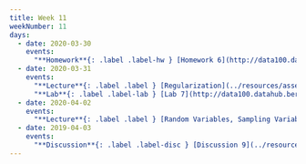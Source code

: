 ```yaml
---
title: Week 11
weekNumber: 11
days:
  - date: 2020-03-30
    events:
      "**Homework**{: .label .label-hw } [Homework 6](http://data100.datahub.berkeley.edu/hub/user-redirect/git-sync?repo=https://github.com/DS-100/sp20&subPath=hw/hw6/) (due Apr. 6)":
  - date: 2020-03-31
    events:
      "**Lecture**{: .label .label } [Regularization](../resources/assets/lectures/lec19/Regularization.html) ([slides](https://drive.google.com/open?id=15zj-u3QaQTQnDhtmGgp80OAm8-k_8HIO)) ([code](http://data100.datahub.berkeley.edu/hub/user-redirect/git-sync?repo=https://github.com/DS-100/sp20&subPath=lecture/lec19/)) ([playlist](https://www.youtube.com/playlist?list=PLcK2S75CXo8NFmi4n23t8KJKTO3om2yup))":
      "**Lab**{: .label .label-lab } [Lab 7](http://data100.datahub.berkeley.edu/hub/user-redirect/git-sync?repo=https://github.com/DS-100/sp20&subPath=lab/lab07/) (due Apr. 6)":
  - date: 2020-04-02
    events:
      "**Lecture**{: .label .label } [Random Variables, Sampling Variability](https://drive.google.com/open?id=1e9iAMFs62IhiWgWVL_vm1yw-Zxz-PEDV) ([Part 1](http://data100.datahub.berkeley.edu/hub/user-redirect/git-sync?repo=https://github.com/DS-100/sp20&subPath=lecture/lec20/Lec_20_Part_1.ipynb)) ([Part 2](../resources/assets/lectures/lec20/Lec_20_Part_02.html)) ([Part 3](http://data100.datahub.berkeley.edu/hub/user-redirect/git-sync?repo=https://github.com/DS-100/sp20&subPath=lecture/lec20/Lec_20_Part_03.ipynb)) ([video](https://www.youtube.com/playlist?list=PLQCcNQgUcDfpgAVb8h1VcUJ_G8-3cFvY4))":
  - date: 2019-04-03
    events:
      "**Discussion**{: .label .label-disc } [Discussion 9](../resources/assets/discussions/disc09.pdf) ([solutions](../resources/assets/discussions/disc09_sol.pdf)) ([video](https://www.youtube.com/playlist?list=PLQCcNQgUcDforEy0cWWBgN1IGWFSP0KlW))":
---
```


